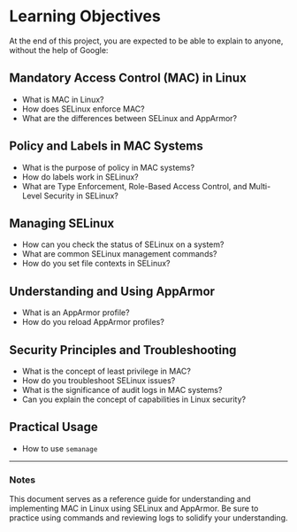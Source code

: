 # Learning Objectives

At the end of this project, you are expected to be able to explain to anyone, without the help of Google:

## Mandatory Access Control (MAC) in Linux
- What is MAC in Linux?
- How does SELinux enforce MAC?
- What are the differences between SELinux and AppArmor?

## Policy and Labels in MAC Systems
- What is the purpose of policy in MAC systems?
- How do labels work in SELinux?
- What are Type Enforcement, Role-Based Access Control, and Multi-Level Security in SELinux?

## Managing SELinux
- How can you check the status of SELinux on a system?
- What are common SELinux management commands?
- How do you set file contexts in SELinux?

## Understanding and Using AppArmor
- What is an AppArmor profile?
- How do you reload AppArmor profiles?

## Security Principles and Troubleshooting
- What is the concept of least privilege in MAC?
- How do you troubleshoot SELinux issues?
- What is the significance of audit logs in MAC systems?
- Can you explain the concept of capabilities in Linux security?

## Practical Usage
- How to use `semanage`

---

### Notes
This document serves as a reference guide for understanding and implementing MAC in Linux using SELinux and AppArmor. Be sure to practice using commands and reviewing logs to solidify your understanding.

